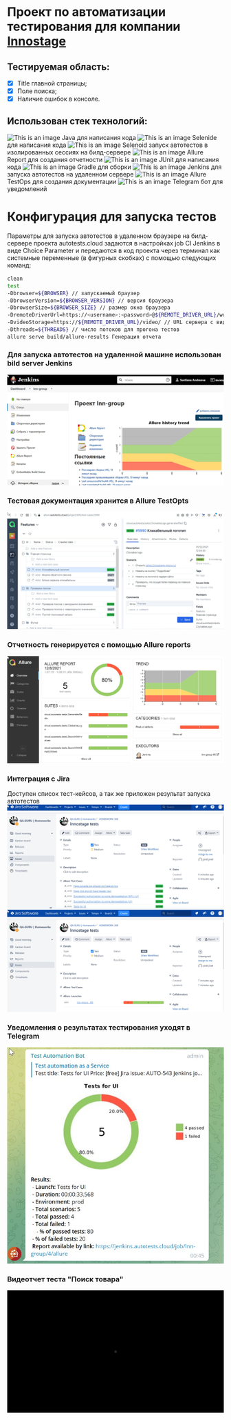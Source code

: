 # Проект по автоматизации тестирования для компании [Innostage](https://innostage-group.ru/)

## Тестируемая область:

- [x] Title главной страницы;
- [x] Поле поиска;
- [x] Наличие ошибок в консоле.

## Использован стек технологий:

<img alt="This is an image" height="40" src="https://starchenkov.pro/qa-guru/img/skills/Java.svg" width="40"/> Java для написания кода
<img alt="This is an image" height="40" src="https://starchenkov.pro/qa-guru/img/skills/Selenide.svg" width="40"/> Selenide для написания кода
<img alt="This is an image" height="40" src="https://starchenkov.pro/qa-guru/img/skills/Selenoid.svg" width="40"/> Selenoid запуск автотестов в изолированных сессиях на билд-сервере
<img alt="This is an image" height="40" src="https://starchenkov.pro/qa-guru/img/skills/Allure_Report.svg" width="40"/> Allure Report для создания отчетности
<img alt="This is an image" height="40" src="https://starchenkov.pro/qa-guru/img/skills/JUnit5.svg" width="40"/> JUnit для написания кода
<img alt="This is an image" height="40" src="https://starchenkov.pro/qa-guru/img/skills/Gradle.svg" width="40"/> Gradle для сборки
<img alt="This is an image" height="40" src="https://starchenkov.pro/qa-guru/img/skills/Jenkins.svg" width="40"/> Jenkins для запуска автотестов на удаленном сервере
<img alt="This is an image" height="40" src="https://starchenkov.pro/qa-guru/img/skills/Allure_EE.svg" width="40"/> Allure TestOps для создания документации
<img alt="This is an image" height="40" src="https://starchenkov.pro/qa-guru/img/skills/Telegram.svg" width="40"/> Telegram бот для уведомлений

# Конфигурация для запуска тестов
Параметры для запуска автотестов в удаленном браузере на билд-сервере проекта
autotests.cloud задаются в настройках job CI Jenkins в виде Choice Parameter
и передаются в код проекта через терминал как системные переменные (в фигурных скобках) с помощью следующих команд:

```bash
clean
test
-Dbrowser=${BROWSER} // запускаемый браузер
-DbrowserVersion=${BROWSER_VERSION} // версия браузера
-DbrowserSize=${BROWSER_SIZE} // размер окна браузера
-DremoteDriverUrl=https://<username>:<password>@${REMOTE_DRIVER_URL}/wd/hub/ // URL сервера, на котором запускаются тесты
-DvideoStorage=https://${REMOTE_DRIVER_URL}/video/ // URL сервера с видеофайлами выполнения тестов
-Dthreads=${THREADS} // число потоков для прогона тестов
allure serve build/allure-results Генерация отчета
```
### Для запуска автотестов на удаленной машине использован bild server Jenkins
![image](src/test/resources/files/Jenkins.jpg)
### Тестовая документация хранится в Allure TestOpts
![image](src/test/resources/files/AllureTestOps.jpg)
### Отчетность генерируется с помощью Allure reports
![image](src/test/resources/files/Allure.jpg)
### Интеграция с Jira 
Доступен список тест-кейсов, а так же приложен результат запуска автотестов
![image](src/test/resources/files/jira1.jpg)
![image](src/test/resources/files/jira2.jpg)
### Уведомления о результатах тестирования уходят в Telegram
![image](src/test/resources/files/Telegram.jpg)
### Видеотчет теста "Поиск товара"
![image](src/test/resources/files/Gif.gif)

